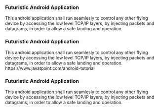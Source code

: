 <h3>Futuristic Android Application</h3>
This android application shall run seamlesly to control any other
flying device by accessing the low level TCP/IP layers, by
injecting packets and datagrams, in order to allow a safe 
landing and operation.<h3>Futuristic Android Application</h3>
This android application shall run seamlesly to control any other
flying device by accessing the low level TCP/IP layers, by
injecting packets and datagrams, in order to allow a safe 
landing and operation.<br/>
https://www.javatpoint.com/android-tutorial
<h3>Futuristic Android Application</h3>
This android application shall run seamlesly to control any other
flying device by accessing the low level TCP/IP layers, by
injecting packets and datagrams, in order to allow a safe 
landing and operation.
